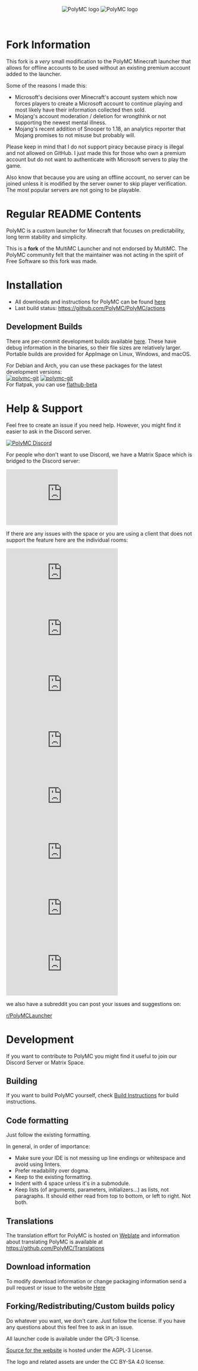 <p align="center">
  <img src="./program_info/polymc-header-black.svg#gh-light-mode-only" alt="PolyMC logo"/>
  <img src="./program_info/polymc-header.svg#gh-dark-mode-only" alt="PolyMC logo"/>
</p>
<br>

# Fork Information

This fork is a _very_ small modification to the PolyMC Minecraft launcher that allows for offline accounts to be used without an existing premium account added to the launcher.

Some of the reasons I made this:
- Microsoft's decisions over Minecraft's account system which now forces players to create a Microsoft account to continue playing and most likely have their information collected then sold.
- Mojang's account moderation / deletion for wrongthink or not supporting the newest mental illness.
- Mojang's recent addition of Snooper to 1.18, an analytics reporter that Mojang promises to not misuse but probably will.

Please keep in mind that I do not support piracy because piracy is illegal and not allowed on GitHub. I just made this for those who own a premium account but do not want to authenticate with Microsoft servers to play the game.

Also know that because you are using an offline account, no server can be joined unless it is modified by the server owner to skip player verification. The most popular servers are not going to be playable.

# Regular README Contents

PolyMC is a custom launcher for Minecraft that focuses on predictability, long term stability and simplicity.

This is a **fork** of the MultiMC Launcher and not endorsed by MultiMC. The PolyMC community felt that the maintainer was not acting in the spirit of Free Software so this fork was made.
<br>

# Installation

- All downloads and instructions for PolyMC can be found [here](https://polymc.org/download/)
- Last build status: https://github.com/PolyMC/PolyMC/actions


## Development Builds

There are per-commit development builds available [here](https://github.com/PolyMC/PolyMC/actions). These have debug information in the binaries, so their file sizes are relatively larger.
Portable builds are provided for AppImage on Linux, Windows, and macOS.

For Debian and Arch, you can use these packages for the latest development versions:  
[![polymc-git](https://img.shields.io/badge/aur-polymc--git-blue)](https://aur.archlinux.org/packages/polymc-git/)
[![polymc-git](https://img.shields.io/badge/mpr-polymc--git-orange)](https://mpr.makedeb.org/packages/polymc-git)  
For flatpak, you can use [flathub-beta](https://discourse.flathub.org/t/how-to-use-flathub-beta/2111)

# Help & Support

Feel free to create an issue if you need help. However, you might find it easier to ask in the Discord server.

[![PolyMC Discord](https://img.shields.io/discord/923671181020766230?label=PolyMC%20Discord)](https://discord.gg/xq7fxrgtMP)

For people who don't want to use Discord, we have a Matrix Space which is bridged to the Discord server:

[![PolyMC Space](https://img.shields.io/matrix/polymc:matrix.org?label=PolyMC%20space)](https://matrix.to/#/#polymc:matrix.org)

If there are any issues with the space or you are using a client that does not support the feature here are the individual rooms:

[![Development](https://img.shields.io/matrix/polymc-development:matrix.org?label=PolyMC%20Development)](https://matrix.to/#/#polymc-development:matrix.org)
[![Discussion](https://img.shields.io/matrix/polymc-discussion:matrix.org?label=PolyMC%20Discussion)](https://matrix.to/#/#polymc-discussion:matrix.org)
[![Github](https://img.shields.io/matrix/polymc-github:matrix.org?label=PolyMC%20Github)](https://matrix.to/#/#polymc-github:matrix.org)
[![Maintainers](https://img.shields.io/matrix/polymc-maintainers:matrix.org?label=PolyMC%20Maintainers)](https://matrix.to/#/#polymc-maintainers:matrix.org)
[![News](https://img.shields.io/matrix/polymc-news:matrix.org?label=PolyMC%20News)](https://matrix.to/#/#polymc-news:matrix.org)
[![Offtopic](https://img.shields.io/matrix/polymc-offtopic:matrix.org?label=PolyMC%20Offtopic)](https://matrix.to/#/#polymc-offtopic:matrix.org)
[![Support](https://img.shields.io/matrix/polymc-support:matrix.org?label=PolyMC%20Support)](https://matrix.to/#/#polymc-support:matrix.org)
[![Voice](https://img.shields.io/matrix/polymc-voice:matrix.org?label=PolyMC%20Voice)](https://matrix.to/#/#polymc-voice:matrix.org)

we also have a subreddit you can post your issues and suggestions on:

[r/PolyMCLauncher](https://www.reddit.com/r/PolyMCLauncher/)

# Development

If you want to contribute to PolyMC you might find it useful to join our Discord Server or Matrix Space.

## Building

If you want to build PolyMC yourself, check [Build Instructions](https://polymc.org/wiki/development/build-instructions/) for build instructions.

## Code formatting

Just follow the existing formatting.

In general, in order of importance:

- Make sure your IDE is not messing up line endings or whitespace and avoid using linters.
- Prefer readability over dogma.
- Keep to the existing formatting.
- Indent with 4 space unless it's in a submodule.
- Keep lists (of arguments, parameters, initializers...) as lists, not paragraphs. It should either read from top to bottom, or left to right. Not both.

## Translations

The translation effort for PolyMC is hosted on [Weblate](https://hosted.weblate.org/projects/polymc/polymc/) and information about translating PolyMC is available at https://github.com/PolyMC/Translations

## Download information
To modify download information or change packaging information send a pull request or issue to the website [Here](https://github.com/PolyMC/polymc.github.io/blob/master/src/download.md)

## Forking/Redistributing/Custom builds policy

Do whatever you want, we don't care. Just follow the license. If you have any questions about this feel free to ask in an issue.

All launcher code is available under the GPL-3 license.
  
[Source for the website](https://github.com/PolyMC/polymc.github.io) is hosted under the AGPL-3 License.

The logo and related assets are under the CC BY-SA 4.0 license.
